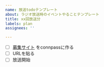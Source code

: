 ```yaml
---
name: 放送todoテンプレート
about: ラジオ放送時のイベントやることテンプレート
title: xx回放送分
labels: plan
assignees: ''

---
```


- [ ] [募集サイト]( ) をconnpassに作る
- [ ] URLを貼る
- [ ] 放送開始
